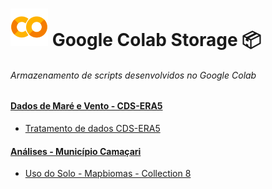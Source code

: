 

# ![Google Colab](/googlecolab.svg) Google Colab Storage 📦
###### Armazenamento de scripts desenvolvidos no Google Colab

#### [Dados de Maré e Vento - CDS-ERA5](https://github.com/murillocosta/colab-storage/tree/main/CDS-ERA5)
* [Tratamento de dados CDS-ERA5](https://github.com/murillocosta/colab-storage/blob/main/CDS-ERA5/tratamentoDeDados_CDS-ERA5.ipynb)

  
#### [Análises - Município Camaçari](https://github.com/murillocosta/colab-storage/tree/main/camacari_analysis)
* [Uso do Solo - Mapbiomas - Collection 8](https://github.com/murillocosta/colab-storage/blob/main/camacari_analysis/landcoverAnalysis.ipynb)
